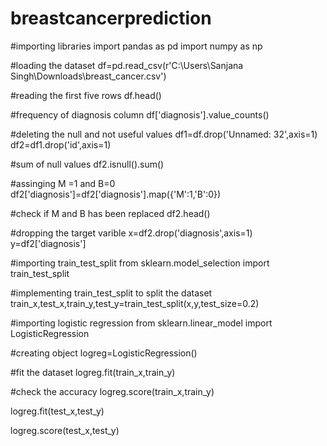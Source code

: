 # breastcancerprediction
#importing libraries
import pandas as pd
import numpy as np

#loading the dataset
df=pd.read_csv(r'C:\Users\Sanjana Singh\Downloads\breast_cancer.csv')

#reading the first five rows
df.head()

#frequency of diagnosis column
df['diagnosis'].value_counts()

#deleting the null and not useful values
df1=df.drop('Unnamed: 32',axis=1)
df2=df1.drop('id',axis=1)

#sum of null values
df2.isnull().sum()

#assinging M =1 and B=0
df2['diagnosis']=df2['diagnosis'].map({'M':1,'B':0})

#check if M and B has been replaced
df2.head()

#dropping the target varible
x=df2.drop('diagnosis',axis=1)
y=df2['diagnosis']

#importing train_test_split
from sklearn.model_selection import train_test_split

#implementing train_test_split to split the dataset
train_x,test_x,train_y,test_y=train_test_split(x,y,test_size=0.2)

#importing logistic regression
from sklearn.linear_model import LogisticRegression

#creating object
logreg=LogisticRegression()

#fit the dataset
logreg.fit(train_x,train_y)

#check the accuracy
logreg.score(train_x,train_y)

logreg.fit(test_x,test_y)

logreg.score(test_x,test_y)

